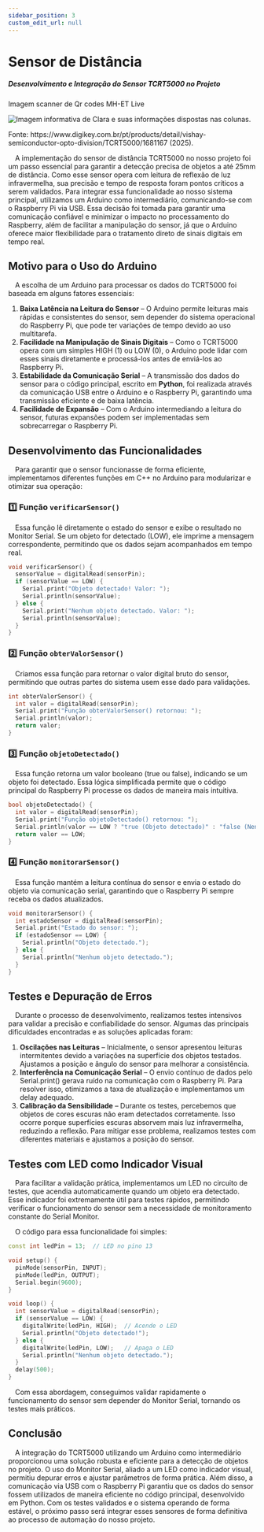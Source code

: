 ```yaml
---
sidebar_position: 3
custom_edit_url: null
---
```


# Sensor de Distância

##### Desenvolvimento e Integração do Sensor TCRT5000 no Projeto


<p style={{textAlign: 'center'}}>Imagem scanner de Qr codes MH-ET Live</p>
<div style={{margin: 25}}>
    <div style={{textAlign: 'center'}}>
        <img src={require("../../../../media/componentes/sensor.png").default} style={{width: 800}} alt="Imagem informativa de Clara e suas informações dispostas nas colunas." />
        <br />
    </div>
</div>
<p style={{textAlign: 'center'}}>Fonte: https://www.digikey.com.br/pt/products/detail/vishay-semiconductor-opto-division/TCRT5000/1681167 (2025). </p>

&emsp;A implementação do sensor de distância TCRT5000 no nosso projeto foi um passo essencial para garantir a detecção precisa de objetos a até 25mm de distância. Como esse sensor opera com leitura de reflexão de luz infravermelha, sua precisão e tempo de resposta foram pontos críticos a serem validados. Para integrar essa funcionalidade ao nosso sistema principal, utilizamos um Arduino como intermediário, comunicando-se com o Raspberry Pi via USB. Essa decisão foi tomada para garantir uma comunicação confiável e minimizar o impacto no processamento do Raspberry, além de facilitar a manipulação do sensor, já que o Arduino oferece maior flexibilidade para o tratamento direto de sinais digitais em tempo real.

## **Motivo para o Uso do Arduino**
&emsp;A escolha de um Arduino para processar os dados do TCRT5000 foi baseada em alguns fatores essenciais:
1. **Baixa Latência na Leitura do Sensor** – O Arduino permite leituras mais rápidas e consistentes do sensor, sem depender do sistema operacional do Raspberry Pi, que pode ter variações de tempo devido ao uso multitarefa.
2. **Facilidade na Manipulação de Sinais Digitais** – Como o TCRT5000 opera com um simples HIGH (1) ou LOW (0), o Arduino pode lidar com esses sinais diretamente e processá-los antes de enviá-los ao Raspberry Pi.
3. **Estabilidade da Comunicação Serial** – A transmissão dos dados do sensor para o código principal, escrito em **Python**, foi realizada através da comunicação USB entre o Arduino e o Raspberry Pi, garantindo uma transmissão eficiente e de baixa latência.
4. **Facilidade de Expansão** – Com o Arduino intermediando a leitura do sensor, futuras expansões podem ser implementadas sem sobrecarregar o Raspberry Pi.

## **Desenvolvimento das Funcionalidades**
&emsp;Para garantir que o sensor funcionasse de forma eficiente, implementamos diferentes funções em C++ no Arduino para modularizar e otimizar sua operação:

### **1️⃣ Função `verificarSensor()`**
&emsp;Essa função lê diretamente o estado do sensor e exibe o resultado no Monitor Serial. Se um objeto for detectado (LOW), ele imprime a mensagem correspondente, permitindo que os dados sejam acompanhados em tempo real.
```cpp
void verificarSensor() {
  sensorValue = digitalRead(sensorPin);
  if (sensorValue == LOW) {
    Serial.print("Objeto detectado! Valor: ");
    Serial.println(sensorValue);
  } else {
    Serial.print("Nenhum objeto detectado. Valor: ");
    Serial.println(sensorValue);
  }
}
```

### **2️⃣ Função `obterValorSensor()`**
&emsp;Criamos essa função para retornar o valor digital bruto do sensor, permitindo que outras partes do sistema usem esse dado para validações.
```cpp
int obterValorSensor() {
  int valor = digitalRead(sensorPin);
  Serial.print("Função obterValorSensor() retornou: ");
  Serial.println(valor);
  return valor;
}
```

### **3️⃣ Função `objetoDetectado()`**
&emsp;Essa função retorna um valor booleano (true ou false), indicando se um objeto foi detectado. Essa lógica simplificada permite que o código principal do Raspberry Pi processe os dados de maneira mais intuitiva.
```cpp
bool objetoDetectado() {
  int valor = digitalRead(sensorPin);
  Serial.print("Função objetoDetectado() retornou: ");
  Serial.println(valor == LOW ? "true (Objeto detectado)" : "false (Nenhum objeto)");
  return valor == LOW;
}
```

### **4️⃣ Função `monitorarSensor()`**
&emsp;Essa função mantém a leitura contínua do sensor e envia o estado do objeto via comunicação serial, garantindo que o Raspberry Pi sempre receba os dados atualizados.
```cpp
void monitorarSensor() {
  int estadoSensor = digitalRead(sensorPin);
  Serial.print("Estado do sensor: ");
  if (estadoSensor == LOW) {
    Serial.println("Objeto detectado.");
  } else {
    Serial.println("Nenhum objeto detectado.");
  }
}
```

## **Testes e Depuração de Erros**
&emsp;Durante o processo de desenvolvimento, realizamos testes intensivos para validar a precisão e confiabilidade do sensor. Algumas das principais dificuldades encontradas e as soluções aplicadas foram:

1. **Oscilações nas Leituras** – Inicialmente, o sensor apresentou leituras intermitentes devido a variações na superfície dos objetos testados. Ajustamos a posição e ângulo do sensor para melhorar a consistência.
2. **Interferência na Comunicação Serial** – O envio contínuo de dados pelo Serial.print() gerava ruído na comunicação com o Raspberry Pi. Para resolver isso, otimizamos a taxa de atualização e implementamos um delay adequado.
3. **Calibração da Sensibilidade** – Durante os testes, percebemos que objetos de cores escuras não eram detectados corretamente. Isso ocorre porque superfícies escuras absorvem mais luz infravermelha, reduzindo a reflexão. Para mitigar esse problema, realizamos testes com diferentes materiais e ajustamos a posição do sensor.

## **Testes com LED como Indicador Visual**
&emsp;Para facilitar a validação prática, implementamos um LED no circuito de testes, que acendia automaticamente quando um objeto era detectado. Esse indicador foi extremamente útil para testes rápidos, permitindo verificar o funcionamento do sensor sem a necessidade de monitoramento constante do Serial Monitor.

&emsp;O código para essa funcionalidade foi simples:
```cpp
const int ledPin = 13;  // LED no pino 13

void setup() {
  pinMode(sensorPin, INPUT);
  pinMode(ledPin, OUTPUT);
  Serial.begin(9600);
}

void loop() {
  int sensorValue = digitalRead(sensorPin);
  if (sensorValue == LOW) {
    digitalWrite(ledPin, HIGH);  // Acende o LED
    Serial.println("Objeto detectado!");
  } else {
    digitalWrite(ledPin, LOW);   // Apaga o LED
    Serial.println("Nenhum objeto detectado.");
  }
  delay(500);
}
```
&emsp;Com essa abordagem, conseguimos validar rapidamente o funcionamento do sensor sem depender do Monitor Serial, tornando os testes mais práticos.

## **Conclusão**
&emsp;A integração do TCRT5000 utilizando um Arduino como intermediário proporcionou uma solução robusta e eficiente para a detecção de objetos no projeto. O uso do Monitor Serial, aliado a um LED como indicador visual, permitiu depurar erros e ajustar parâmetros de forma prática. Além disso, a comunicação via USB com o Raspberry Pi garantiu que os dados do sensor fossem utilizados de maneira eficiente no código principal, desenvolvido em Python. Com os testes validados e o sistema operando de forma estável, o próximo passo será integrar esses sensores de forma definitiva ao processo de automação do nosso projeto.

